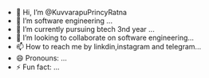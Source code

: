 - 👋 Hi, I’m @KuvvarapuPrincyRatna
- 👀 I’m software engineering ...
- 🌱 I’m currently pursuing btech 3nd year ...
- 💞️ I’m looking to collaborate on software engineering...
- 📫 How to reach me by linkdin,instagram and telegram...
- 😄 Pronouns: ...
- ⚡ Fun fact: ...

<!---
KuvvarapuPrincyRatna/KuvvarapuPrincyRatna is a ✨ special ✨ repository because its `README.md` (this file) appears on your GitHub profile.
You can click the Preview link to take a look at your changes.
--->

